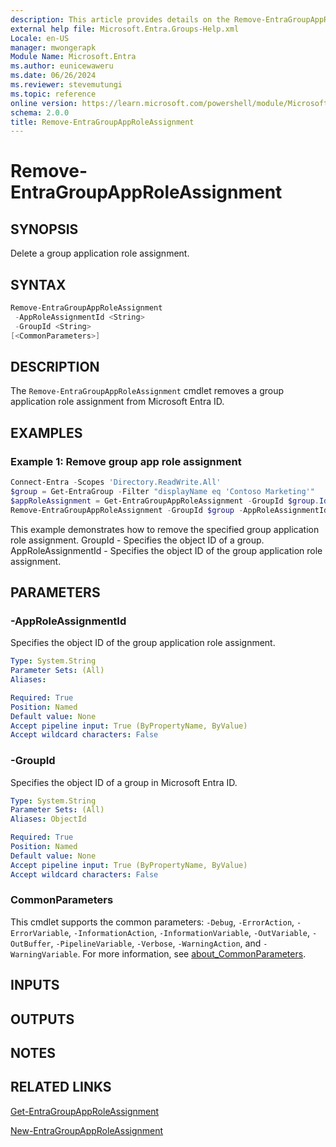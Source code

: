 ```yaml
---
description: This article provides details on the Remove-EntraGroupAppRoleAssignment command.
external help file: Microsoft.Entra.Groups-Help.xml
Locale: en-US
manager: mwongerapk
Module Name: Microsoft.Entra
ms.author: eunicewaweru
ms.date: 06/26/2024
ms.reviewer: stevemutungi
ms.topic: reference
online version: https://learn.microsoft.com/powershell/module/Microsoft.Entra/Remove-EntraGroupAppRoleAssignment
schema: 2.0.0
title: Remove-EntraGroupAppRoleAssignment
---
```


# Remove-EntraGroupAppRoleAssignment

## SYNOPSIS

Delete a group application role assignment.

## SYNTAX

```powershell
Remove-EntraGroupAppRoleAssignment
 -AppRoleAssignmentId <String>
 -GroupId <String>
[<CommonParameters>]
```

## DESCRIPTION

The `Remove-EntraGroupAppRoleAssignment` cmdlet removes a group application role assignment from Microsoft Entra ID.

## EXAMPLES

### Example 1: Remove group app role assignment

```powershell
Connect-Entra -Scopes 'Directory.ReadWrite.All'
$group = Get-EntraGroup -Filter "displayName eq 'Contoso Marketing'"
$appRoleAssignment = Get-EntraGroupAppRoleAssignment -GroupId $group.Id | Where-Object {$_.ResourceDisplayName -eq 'Box'}
Remove-EntraGroupAppRoleAssignment -GroupId $group -AppRoleAssignmentId $appRoleAssignment.Id
```

This example demonstrates how to remove the specified group application role assignment.
GroupId - Specifies the object ID of a group.
AppRoleAssignmentId - Specifies the object ID of the group application role assignment.

## PARAMETERS

### -AppRoleAssignmentId

Specifies the object ID of the group application role assignment.

```yaml
Type: System.String
Parameter Sets: (All)
Aliases:

Required: True
Position: Named
Default value: None
Accept pipeline input: True (ByPropertyName, ByValue)
Accept wildcard characters: False
```

### -GroupId

Specifies the object ID of a group in Microsoft Entra ID.

```yaml
Type: System.String
Parameter Sets: (All)
Aliases: ObjectId

Required: True
Position: Named
Default value: None
Accept pipeline input: True (ByPropertyName, ByValue)
Accept wildcard characters: False
```

### CommonParameters

This cmdlet supports the common parameters: `-Debug`, `-ErrorAction`, `-ErrorVariable`, `-InformationAction`, `-InformationVariable`, `-OutVariable`, `-OutBuffer`, `-PipelineVariable`, `-Verbose`, `-WarningAction`, and `-WarningVariable`. For more information, see [about_CommonParameters](https://go.microsoft.com/fwlink/?LinkID=113216).

## INPUTS

## OUTPUTS

## NOTES

## RELATED LINKS

[Get-EntraGroupAppRoleAssignment](Get-EntraGroupAppRoleAssignment.md)

[New-EntraGroupAppRoleAssignment](New-EntraGroupAppRoleAssignment.md)
